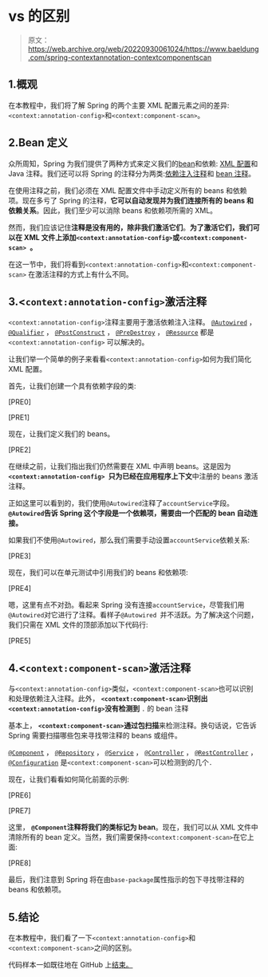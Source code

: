 # <annotation-config>vs <component-scan>的区别</component-scan></annotation-config>

> 原文：<https://web.archive.org/web/20220930061024/https://www.baeldung.com/spring-contextannotation-contextcomponentscan>

## 1.概观

在本教程中，我们将了解 Spring 的两个主要 XML 配置元素之间的差异:`<context:annotation-config>`和`<context:component-scan>`。

## 2.Bean 定义

众所周知，Spring 为我们提供了两种方式来定义我们的[bean](/web/20220629004916/https://www.baeldung.com/spring-bean)和依赖: [XML 配置](/web/20220629004916/https://www.baeldung.com/spring-xml-injection)和 Java 注释。我们还可以将 Spring 的注释分为两类:[依赖注入注释](/web/20220629004916/https://www.baeldung.com/spring-core-annotations)和 [bean 注释](/web/20220629004916/https://www.baeldung.com/spring-core-annotations)。

在使用注释之前，我们必须在 XML 配置文件中手动定义所有的 beans 和依赖项。现在多亏了 Spring 的注释，**它可以自动发现并为我们连接所有的 beans 和依赖关系**。因此，我们至少可以消除 beans 和依赖项所需的 XML。

然而，我们应该记住**注释是没有用的，除非我们激活它们**。**为了激活它们，我们可以在 XML 文件上添加`<context:annotation-config>`或`<context:component-scan> `。**

在这一节中，我们将看到`<context:annotation-config>`和`<context:component-scan>` 在激活注释的方式上有什么不同。

## 3.<`context:annotation-config>`激活注释

`<context:annotation-config>`注释主要用于激活依赖注入注释。 [`@Autowired`](/web/20220629004916/https://www.baeldung.com/spring-autowire) ， [`@Qualifier`](/web/20220629004916/https://www.baeldung.com/spring-core-annotations) ， [`@PostConstruct`](/web/20220629004916/https://www.baeldung.com/spring-postconstruct-predestroy) ， [`@PreDestroy`](/web/20220629004916/https://www.baeldung.com/spring-postconstruct-predestroy) ， [`@Resource`](/web/20220629004916/https://www.baeldung.com/spring-annotations-resource-inject-autowire) 都是`<context:annotation-config>` 可以解决的。

让我们举一个简单的例子来看看`<context:annotation-config>`如何为我们简化 XML 配置。

首先，让我们创建一个具有依赖字段的类:

[PRE0]

[PRE1]

现在，让我们定义我们的 beans。

[PRE2]

在继续之前，让我们指出我们仍然需要在 XML 中声明 beans。这是因为 **`<context:annotation-config> `只为已经在应用程序上下文**中注册的 beans 激活注释。

正如这里可以看到的，我们使用`@Autowired`注释了`accountService`字段。 **`@Autowired`告诉 Spring 这个字段是一个依赖项，需要由一个匹配的 bean 自动连接。**

如果我们不使用`@Autowired`，那么我们需要手动设置`accountService`依赖关系:

[PRE3]

现在，我们可以在单元测试中引用我们的 beans 和依赖项:

[PRE4]

嗯，这里有点不对劲。看起来 Spring 没有连接`accountService`，尽管我们用`@Autowired`对它进行了注释。看样子`@Autowired `并不活跃。为了解决这个问题，我们只需在 XML 文件的顶部添加以下代码行:

[PRE5]

## 4.<`context:component-scan>`激活注释

与`<context:annotation-config>`类似，`<context:component-scan>`也可以识别和处理依赖注入注释。此外， **`<context:component-scan>`识别出`<context:annotation-config>`没有检测到** `.` 的 bean 注释

基本上， **`<context:component-scan>`通过包扫描**来检测注释。换句话说，它告诉 Spring 需要扫描哪些包来寻找带注释的 beans 或组件。

[`@Component`](/web/20220629004916/https://www.baeldung.com/spring-component-repository-service) ， [`@Repository`](/web/20220629004916/https://www.baeldung.com/spring-component-repository-service) ， [`@Service`](/web/20220629004916/https://www.baeldung.com/spring-component-repository-service) ， [`@Controller`](/web/20220629004916/https://www.baeldung.com/spring-controller-vs-restcontroller) ， [`@RestController`](/web/20220629004916/https://www.baeldung.com/spring-controller-vs-restcontroller) ， [`@Configuration`](/web/20220629004916/https://www.baeldung.com/spring-mvc-tutorial) 是`<context:component-scan>`可以检测到的几个`.`

现在，让我们看看如何简化前面的示例:

[PRE6]

[PRE7]

这里， **`@Component`注释将我们的类标记为 bean**。现在，我们可以从 XML 文件中清除所有的 bean 定义。当然，我们需要保持`<context:component-scan>`在它上面:

[PRE8]

最后，我们注意到 Spring 将在由`base-package`属性指示的包下寻找带注释的 beans 和依赖项。

## 5.结论

在本教程中，我们看了一下`<context:annotation-config>`和`<context:component-scan>`之间的区别。

代码样本一如既往地在 GitHub 上[结束。](https://web.archive.org/web/20220629004916/https://github.com/eugenp/tutorials/tree/master/spring-5)